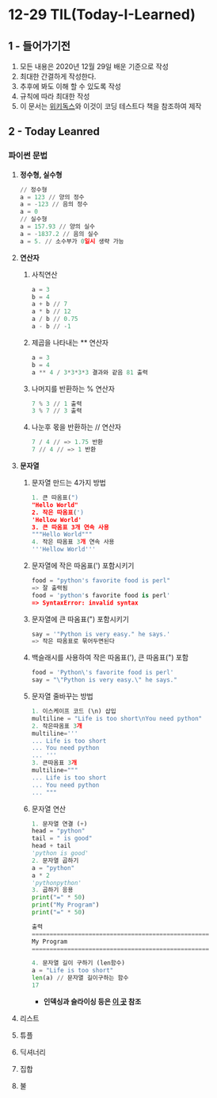 12-29 TIL(Today-I-Learned)
==================

1 - 들어가기전  
-------------------
1. 모든 내용은 2020년 12월 29일 배운 기준으로 작성 
2. 최대한 간결하게 작성한다. 
3. 추후에 봐도 이해 할 수 있도록 작성
4. 규칙에 따라 최대한 작성 
5. 이 문서는 [위키독스](https://wikidocs.net/book/1)와 이것이 코딩 테스트다 책을 참조하여 제작

2 - Today Leanred
--------------------------
###  파이썬 문법

1. **정수형, 실수형** 

    ```python
    // 정수형
    a = 123 // 양의 정수
    a = -123 // 음의 정수
    a = 0
    // 실수형
    a = 157.93 // 양의 실수
    a = -1837.2 // 음의 실수 
    a = 5. // 소수부가 0일시 생략 가능  

    ```

2. **연산자**
    1. 사칙연산

        ```python
        a = 3 
        b = 4 
        a + b // 7  
        a * b // 12 
        a / b // 0.75 
        a - b // -1
        ```

    2. 제곱을 나타내는 ** 연산자

        ```python
        a = 3 
        b = 4
        a ** 4 / 3*3*3*3 결과와 같음 81 출력
        ```

    3. 나머지를 반환하는 % 연산자

        ```python
        7 % 3 // 1 출력 
        3 % 7 // 3 출력 
        ```

    4. 나눈후 몫을 반환하는 // 연산자

        ```python
        7 / 4 // => 1.75 반환
        7 // 4 // => 1 반환 
        ```

3. **문자열** 
    1. 문자열 만드는 4가지 방법 

        ```python
        1. 큰 따옴표(")
        "Hello World"
        2. 작은 따옴표(')
        'Hellow World'
        3. 큰 따옴표 3개 연속 사용
        """Hello World"""
        4. 작은 따옴표 3개 연속 사용
        '''Hellow World'''
        ```

    2. 문자열에 작은 따옴표(') 포함시키기

        ```python
        food = "python's favorite food is perl"
        => 잘 출력됨 
        food = 'python's favorite food is perl'
        => SyntaxError: invalid syntax
        ```

    3. 문자열에 큰 따옴표(") 포함시키기

        ```python
        say = '"Python is very easy." he says.'
        => 작은 따옴표로 묶어두면된다 
        ```

    4. 백슬래시를 사용하여 작은 따옴표('), 큰 따옴표(") 포함

        ```python
        food = 'Python\'s favorite food is perl'
        say = "\"Python is very easy.\" he says."
        ```

    5. 문자열 줄바꾸는 방법 

        ```python
        1. 이스케이프 코드 (\n) 삽입
        multiline = "Life is too short\nYou need python"
        2. 작은따옴표 3개
        multiline='''
        ... Life is too short
        ... You need python
        ... '''
        3. 큰따옴표 3개
        multiline="""
        ... Life is too short
        ... You need python
        ... """
        ```

    6. 문자열 연산

        ```python
        1. 문자열 연결 (+)
        head = "python"
        tail = " is good"
        head + tail
        'python is good'
        2. 문자열 곱하기
        a = "python"
        a * 2
        'pythonpython'
        3. 곱하기 응용
        print("=" * 50)
        print("My Program")
        print("=" * 50)

        출력 
        ==================================================
        My Program
        ==================================================

        4. 문자열 길이 구하기 (len함수)
        a = "Life is too short"
        len(a) // 문자열 길이구하는 함수 
        17
        ```

        - **인덱싱과 슬라이싱 등은 [이 곳](https://wikidocs.net/13#_9) 참조**
4. 리스트
5. 튜플
6. 딕셔너리
7. 집합
8. 불


